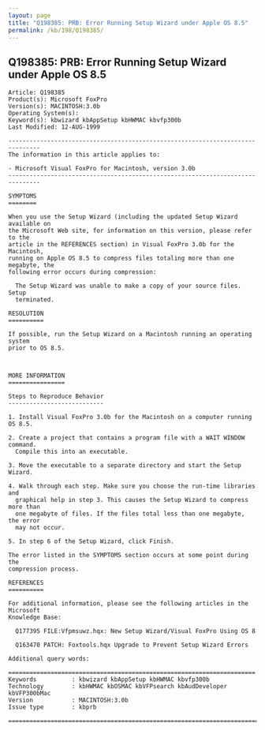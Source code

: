 ```yaml
---
layout: page
title: "Q198385: PRB: Error Running Setup Wizard under Apple OS 8.5"
permalink: /kb/198/Q198385/
---
```


## Q198385: PRB: Error Running Setup Wizard under Apple OS 8.5

	Article: Q198385
	Product(s): Microsoft FoxPro
	Version(s): MACINTOSH:3.0b
	Operating System(s): 
	Keyword(s): kbwizard kbAppSetup kbHWMAC kbvfp300b
	Last Modified: 12-AUG-1999
	
	-------------------------------------------------------------------------------
	The information in this article applies to:
	
	- Microsoft Visual FoxPro for Macintosh, version 3.0b 
	-------------------------------------------------------------------------------
	
	SYMPTOMS
	========
	
	When you use the Setup Wizard (including the updated Setup Wizard available on
	the Microsoft Web site, for information on this version, please refer to the
	article in the REFERENCES section) in Visual FoxPro 3.0b for the Macintosh,
	running on Apple OS 8.5 to compress files totaling more than one megabyte, the
	following error occurs during compression:
	
	  The Setup Wizard was unable to make a copy of your source files. Setup
	  terminated.
	
	RESOLUTION
	==========
	
	If possible, run the Setup Wizard on a Macintosh running an operating system
	prior to OS 8.5.
	
	
	
	MORE INFORMATION
	================
	
	Steps to Reproduce Behavior
	---------------------------
	
	1. Install Visual FoxPro 3.0b for the Macintosh on a computer running OS 8.5.
	
	2. Create a project that contains a program file with a WAIT WINDOW command.
	  Compile this into an executable.
	
	3. Move the executable to a separate directory and start the Setup Wizard.
	
	4. Walk through each step. Make sure you choose the run-time libraries and
	  graphical help in step 3. This causes the Setup Wizard to compress more than
	  one megabyte of files. If the files total less than one megabyte, the error
	  may not occur.
	
	5. In step 6 of the Setup Wizard, click Finish.
	
	The error listed in the SYMPTOMS section occurs at some point during the
	compression process.
	
	REFERENCES
	==========
	
	For additional information, please see the following articles in the Microsoft
	Knowledge Base:
	
	  Q177395 FILE:Vfpmsuwz.hqx: New Setup Wizard/Visual FoxPro Using OS 8
	
	  Q163470 PATCH: Foxtools.hqx Upgrade to Prevent Setup Wizard Errors
	
	Additional query words:
	
	======================================================================
	Keywords          : kbwizard kbAppSetup kbHWMAC kbvfp300b 
	Technology        : kbHWMAC kbOSMAC kbVFPsearch kbAudDeveloper kbVFP300bMac
	Version           : MACINTOSH:3.0b
	Issue type        : kbprb
	
	=============================================================================
	

